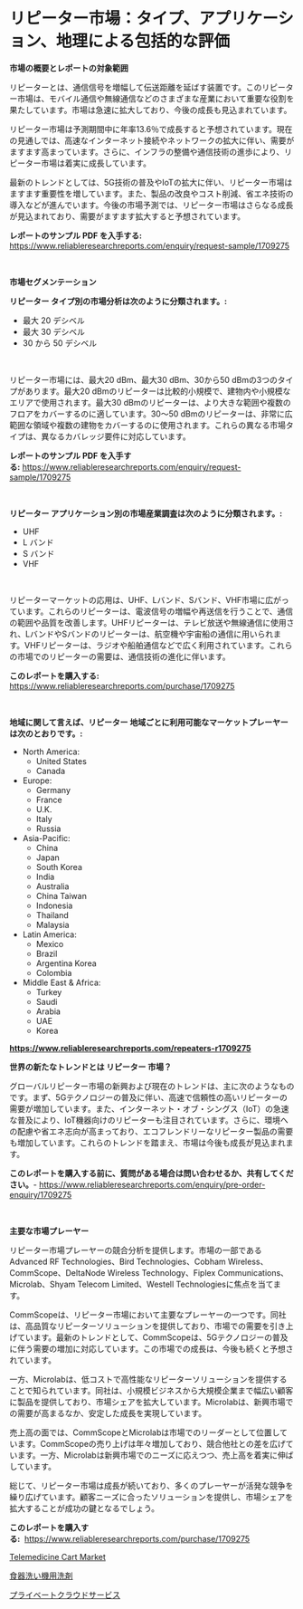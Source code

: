 <p><h1>リピーター市場：タイプ、アプリケーション、地理による包括的な評価</h1></p><p><strong>市場の概要とレポートの対象範囲</strong></p>
<p><p>リピーターとは、通信信号を増幅して伝送距離を延ばす装置です。このリピーター市場は、モバイル通信や無線通信などのさまざまな産業において重要な役割を果たしています。市場は急速に拡大しており、今後の成長も見込まれています。</p><p>リピーター市場は予測期間中に年率13.6％で成長すると予想されています。現在の見通しでは、高速なインターネット接続やネットワークの拡大に伴い、需要がますます高まっています。さらに、インフラの整備や通信技術の進歩により、リピーター市場は着実に成長しています。</p><p>最新のトレンドとしては、5G技術の普及やIoTの拡大に伴い、リピーター市場はますます重要性を増しています。また、製品の改良やコスト削減、省エネ技術の導入などが進んでいます。今後の市場予測では、リピーター市場はさらなる成長が見込まれており、需要がますます拡大すると予想されています。</p></p>
<p><strong>レポートのサンプル PDF を入手する:</strong> <a href="https://www.reliableresearchreports.com/enquiry/request-sample/1709275">https://www.reliableresearchreports.com/enquiry/request-sample/1709275</a></p>
<p>&nbsp;</p>
<p><strong>市場セグメンテーション</strong></p>
<p><strong>リピーター タイプ別の市場分析は次のように分類されます。:</strong></p>
<p><ul><li>最大 20 デシベル</li><li>最大 30 デシベル</li><li>30 から 50 デシベル</li></ul></p>
<p>&nbsp;</p>
<p><p>リピーター市場には、最大20 dBm、最大30 dBm、30から50 dBmの3つのタイプがあります。最大20 dBmのリピーターは比較的小規模で、建物内や小規模なエリアで使用されます。最大30 dBmのリピーターは、より大きな範囲や複数のフロアをカバーするのに適しています。30〜50 dBmのリピーターは、非常に広範囲な領域や複数の建物をカバーするのに使用されます。これらの異なる市場タイプは、異なるカバレッジ要件に対応しています。</p></p>
<p><strong>レポートのサンプル PDF を入手する:</strong>&nbsp;<a href="https://www.reliableresearchreports.com/enquiry/request-sample/1709275">https://www.reliableresearchreports.com/enquiry/request-sample/1709275</a></p>
<p>&nbsp;</p>
<p><strong> リピーター アプリケーション別の市場産業調査は次のように分類されます。:</strong></p>
<p><ul><li>UHF</li><li>L バンド</li><li>S バンド</li><li>VHF</li></ul></p>
<p>&nbsp;</p>
<p><p>リピーターマーケットの応用は、UHF、Lバンド、Sバンド、VHF市場に広がっています。これらのリピーターは、電波信号の増幅や再送信を行うことで、通信の範囲や品質を改善します。UHFリピーターは、テレビ放送や無線通信に使用され、LバンドやSバンドのリピーターは、航空機や宇宙船の通信に用いられます。VHFリピーターは、ラジオや船舶通信などで広く利用されています。これらの市場でのリピーターの需要は、通信技術の進化に伴います。</p></p>
<p><strong>このレポートを購入する:</strong>&nbsp; <a href="https://www.reliableresearchreports.com/purchase/1709275">https://www.reliableresearchreports.com/purchase/1709275</a></p>
<p>&nbsp;</p>
<p><strong>地域に関して言えば、リピーター 地域ごとに利用可能なマーケットプレーヤーは次のとおりです。:</strong></p>
<p><ul>
    <li>
        North America:
        <ul>
            <li>United States</li>
            <li>Canada</li>
        </ul>
    </li>
    <li>
        Europe:
        <ul>
            <li>Germany</li>
            <li>France</li>
            <li>U.K.</li>
            <li>Italy</li>
            <li>Russia</li>
        </ul>
    </li>
    <li>
        Asia-Pacific:
        <ul>
            <li>China</li>
            <li>Japan</li>
            <li>South Korea</li>
            <li>India</li>
            <li>Australia</li>
            <li>China Taiwan</li>
            <li>Indonesia</li>
            <li>Thailand</li>
            <li>Malaysia</li>
        </ul>
    </li>
    <li>
        Latin America:
        <ul>
            <li>Mexico</li>
            <li>Brazil</li>
            <li>Argentina Korea</li>
            <li>Colombia</li>
        </ul>
    </li>
    <li>
        Middle East & Africa:
        <ul>
            <li>Turkey</li>
            <li>Saudi</li>
            <li>Arabia</li>
            <li>UAE</li>
            <li>Korea</li>
        </ul>
    </li>
    </ul></p>
<p><strong><a href="https://www.reliableresearchreports.com/repeaters-r1709275">https://www.reliableresearchreports.com/repeaters-r1709275</a></strong>&nbsp;</p>
<p><strong>世界の新たなトレンドとは リピーター 市場？</strong></p>
<p><p>グローバルリピーター市場の新興および現在のトレンドは、主に次のようなものです。まず、5Gテクノロジーの普及に伴い、高速で信頼性の高いリピーターの需要が増加しています。また、インターネット・オブ・シングス（IoT）の急速な普及により、IoT機器向けのリピーターも注目されています。さらに、環境への配慮や省エネ志向が高まっており、エコフレンドリーなリピーター製品の需要も増加しています。これらのトレンドを踏まえ、市場は今後も成長が見込まれます。</p></p>
<p><strong>このレポートを購入する前に、質問がある場合は問い合わせるか、共有してください。</strong>- <a href="https://www.reliableresearchreports.com/enquiry/pre-order-enquiry/1709275">https://www.reliableresearchreports.com/enquiry/pre-order-enquiry/1709275</a></p>
<p>&nbsp;</p>
<p><strong>主要な市場プレーヤー</strong></p>
<p><p>リピーター市場プレーヤーの競合分析を提供します。市場の一部であるAdvanced RF Technologies、Bird Technologies、Cobham Wireless、CommScope、DeltaNode Wireless Technology、Fiplex Communications、Microlab、Shyam Telecom Limited、Westell Technologiesに焦点を当てます。</p><p>CommScopeは、リピーター市場において主要なプレーヤーの一つです。同社は、高品質なリピーターソリューションを提供しており、市場での需要を引き上げています。最新のトレンドとして、CommScopeは、5Gテクノロジーの普及に伴う需要の増加に対応しています。この市場での成長は、今後も続くと予想されています。</p><p>一方、Microlabは、低コストで高性能なリピーターソリューションを提供することで知られています。同社は、小規模ビジネスから大規模企業まで幅広い顧客に製品を提供しており、市場シェアを拡大しています。Microlabは、新興市場での需要が高まるなか、安定した成長を実現しています。</p><p>売上高の面では、CommScopeとMicrolabは市場でのリーダーとして位置しています。CommScopeの売り上げは年々増加しており、競合他社との差を広げています。一方、Microlabは新興市場でのニーズに応えつつ、売上高を着実に伸ばしています。</p><p>総じて、リピーター市場は成長が続いており、多くのプレーヤーが活発な競争を繰り広げています。顧客ニーズに合ったソリューションを提供し、市場シェアを拡大することが成功の鍵となるでしょう。</p></p>
<p><strong>このレポートを購入する:</strong>&nbsp;&nbsp;<a href="https://www.reliableresearchreports.com/purchase/1709275">https://www.reliableresearchreports.com/purchase/1709275</a></p>
<p><p><a href="https://github.com/mancsybtousav/Market-Research-Report-List-2/blob/main/telemedicine-cart-market.md">Telemedicine Cart Market</a></p><p><a href="https://github.com/KaydenJohns1964/Market-Research-Report-List-1/blob/main/828646431832.md">食器洗い機用洗剤</a></p><p><a href="https://github.com/marbadji/Market-Research-Report-List-1/blob/main/271421431831.md">プライベートクラウドサービス</a></p></p>